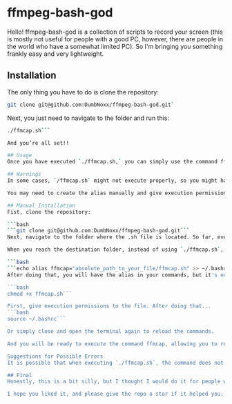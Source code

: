 # ffmpeg-bash-god

Hello! ffmpeg-bash-god is a collection of scripts to record your screen (this is mostly not useful for people with a good PC, however, there are people in the world who have a somewhat limited PC). So I'm bringing you something frankly easy and very lightweight.

## Installation

The only thing you have to do is clone the repository:
```bash
git clone git@github.com:DumbNoxx/ffmpeg-bash-god.git`
```
Next, you just need to navigate to the folder and run this:

``` bash
./ffmcap.sh```

And you’re all set!!

## Usage
Once you have executed `./ffmcap.sh,` you can simply use the command ffmcap, and it will start the screen recorder. All you need to do is follow the instructions, and you’ll be ready to record your screen!!!

## Warnings
In some cases, `/ffmcap.sh` might not execute properly, so you might have to do it manually. What do I mean?

You may need to create the alias manually and give execution permissions. If you have no idea how to do it, don't worry, I'll help you with that.

## Manual Installation
Fist, clone the repository:

```bash
```git clone git@github.com:DumbNoxx/ffmpeg-bash-god.git```
Next, navigate to the folder where the .sh file is located. So far, everything is the same as at the beginning, but here things change.

When you reach the destination folder, instead of using `./ffmcap.sh`, we will do it manually:

```bash
```echo alias ffmcap="absolute_path_to_your_file/ffmcap.sh" >> ~/.bashrc```
After doing that, you will have the alias in your commands, but it's not activated yet. You need to activate it.

```bash
chmod +x ffmcap.sh```

First, give execution permissions to the file. After doing that...
```bash
source ~/.bashrc```

Or simply close and open the terminal again to reload the commands.

And you will be ready to execute the command ffmcap, allowing you to record your screen with ease.

Suggestions for Possible Errors
It is possible that when executing `./ffmcap.sh`, the command does not activate directly. My recommendation would be to use `chmod` and activate the command using `source` or by restarting the terminal to rule out any doubts about a failure.

## Final
Honestly, this is a bit silly, but I thought I would do it for people who are just starting out and may not have a powerful PC to record their screen, or who want to save resources. This is truly useful, and of course, I will continue to improve this tool. I aim to make it compatible with Mac, and perhaps I will create a simplified version for Windows.

I hope you liked it, and please give the repo a star if it helped you. Cheers!
